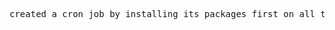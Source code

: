 <pre>
created a cron job by installing its packages first on all the available servers. Cron job is like a tool in linux to schedule some tasks or automate something at specified time. Like scheduling a script to execute after 5 minutes etc.
</pre>